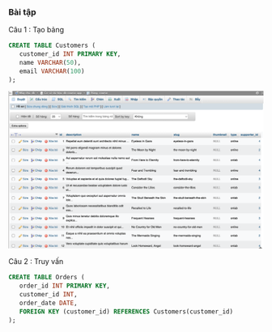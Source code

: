 ### Bài tập

Câu 1 : Tạo bảng

```sql
CREATE TABLE Customers (
   customer_id INT PRIMARY KEY,
   name VARCHAR(50),
   email VARCHAR(100)
);
```

![](./person.png)

Câu 2 : Truy vấn

```sql
CREATE TABLE Orders (
   order_id INT PRIMARY KEY,
   customer_id INT,
   order_date DATE,
   FOREIGN KEY (customer_id) REFERENCES Customers(customer_id)
);
```